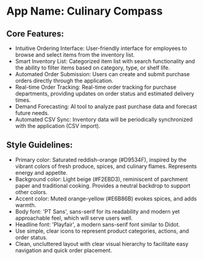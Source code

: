 # **App Name**: Culinary Compass

## Core Features:

- Intuitive Ordering Interface: User-friendly interface for employees to browse and select items from the inventory list.
- Smart Inventory List: Categorized item list with search functionality and the ability to filter items based on category, type, or shelf life.
- Automated Order Submission: Users can create and submit purchase orders directly through the application.
- Real-time Order Tracking: Real-time order tracking for purchase departments, providing updates on order status and estimated delivery times.
- Demand Forecasting: AI tool to analyze past purchase data and forecast future needs.
- Automated CSV Sync: Inventory data will be periodically synchronized with the application (CSV import).

## Style Guidelines:

- Primary color: Saturated reddish-orange (#D9534F), inspired by the vibrant colors of fresh produce, spices, and culinary flames. Represents energy and appetite.
- Background color: Light beige (#F2EBD3), reminiscent of parchment paper and traditional cooking. Provides a neutral backdrop to support other colors.
- Accent color: Muted orange-yellow (#E6B86B) evokes spices, and adds warmth.
- Body font: 'PT Sans', sans-serif for its readability and modern yet approachable feel, which will serve users well.
- Headline font: 'Playfair', a modern sans-serif font similar to Didot.
- Use simple, clear icons to represent product categories, actions, and order status.
- Clean, uncluttered layout with clear visual hierarchy to facilitate easy navigation and quick order placement.
